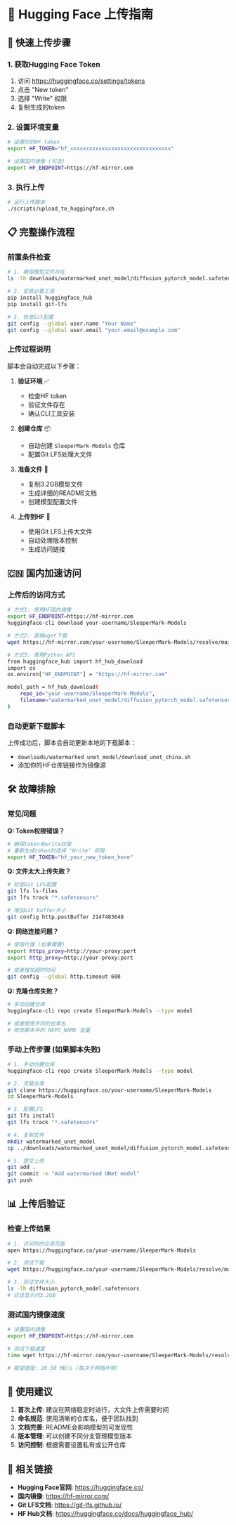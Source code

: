 # 🤗 Hugging Face 上传指南

## 🚀 快速上传步骤

### 1. 获取Hugging Face Token
1. 访问 https://huggingface.co/settings/tokens
2. 点击 "New token"
3. 选择 "Write" 权限
4. 复制生成的token

### 2. 设置环境变量
```bash
# 设置你的HF token
export HF_TOKEN="hf_xxxxxxxxxxxxxxxxxxxxxxxxxxxxxxxx"

# 设置国内镜像 (可选)
export HF_ENDPOINT=https://hf-mirror.com
```

### 3. 执行上传
```bash
# 运行上传脚本
./scripts/upload_to_huggingface.sh
```

## 📋 完整操作流程

### 前置条件检查
```bash
# 1. 确保模型文件存在
ls -lh downloads/watermarked_unet_model/diffusion_pytorch_model.safetensors

# 2. 安装必要工具
pip install huggingface_hub
pip install git-lfs

# 3. 检查Git配置
git config --global user.name "Your Name"
git config --global user.email "your.email@example.com"
```

### 上传过程说明

脚本会自动完成以下步骤：

1. **验证环境** ✅
   - 检查HF token
   - 验证文件存在
   - 确认CLI工具安装

2. **创建仓库** 📦
   - 自动创建 `SleeperMark-Models` 仓库
   - 配置Git LFS处理大文件

3. **准备文件** 📁
   - 复制3.2GB模型文件
   - 生成详细的README文档
   - 创建模型配置文件

4. **上传到HF** 🚀
   - 使用Git LFS上传大文件
   - 自动处理版本控制
   - 生成访问链接

## 🇨🇳 国内加速访问

### 上传后的访问方式

```bash
# 方式1: 使用HF国内镜像
export HF_ENDPOINT=https://hf-mirror.com
huggingface-cli download your-username/SleeperMark-Models

# 方式2: 直接wget下载
wget https://hf-mirror.com/your-username/SleeperMark-Models/resolve/main/watermarked_unet_model/diffusion_pytorch_model.safetensors

# 方式3: 使用Python API
from huggingface_hub import hf_hub_download
import os
os.environ["HF_ENDPOINT"] = "https://hf-mirror.com"

model_path = hf_hub_download(
    repo_id="your-username/SleeperMark-Models",
    filename="watermarked_unet_model/diffusion_pytorch_model.safetensors"
)
```

### 自动更新下载脚本

上传成功后，脚本会自动更新本地的下载脚本：
- `downloads/watermarked_unet_model/download_unet_china.sh`
- 添加你的HF仓库链接作为镜像源

## 🛠️ 故障排除

### 常见问题

**Q: Token权限错误？**
```bash
# 确保token有write权限
# 重新生成token时选择 "Write" 权限
export HF_TOKEN="hf_your_new_token_here"
```

**Q: 文件太大上传失败？**
```bash
# 检查Git LFS配置
git lfs ls-files
git lfs track "*.safetensors"

# 增加Git buffer大小
git config http.postBuffer 2147483648
```

**Q: 网络连接问题？**
```bash
# 使用代理 (如果需要)
export https_proxy=http://your-proxy:port
export http_proxy=http://your-proxy:port

# 或者增加超时时间
git config --global http.timeout 600
```

**Q: 克隆仓库失败？**
```bash
# 手动创建仓库
huggingface-cli repo create SleeperMark-Models --type model

# 或者使用不同的仓库名
# 修改脚本中的 REPO_NAME 变量
```

### 手动上传步骤 (如果脚本失败)

```bash
# 1. 手动创建仓库
huggingface-cli repo create SleeperMark-Models --type model

# 2. 克隆仓库
git clone https://huggingface.co/your-username/SleeperMark-Models
cd SleeperMark-Models

# 3. 配置LFS
git lfs install
git lfs track "*.safetensors"

# 4. 复制文件
mkdir watermarked_unet_model
cp ../downloads/watermarked_unet_model/diffusion_pytorch_model.safetensors watermarked_unet_model/

# 5. 提交上传
git add .
git commit -m "Add watermarked UNet model"
git push
```

## 📊 上传后验证

### 检查上传结果
```bash
# 1. 访问你的仓库页面
open https://huggingface.co/your-username/SleeperMark-Models

# 2. 测试下载
wget https://huggingface.co/your-username/SleeperMark-Models/resolve/main/watermarked_unet_model/diffusion_pytorch_model.safetensors

# 3. 验证文件大小
ls -lh diffusion_pytorch_model.safetensors
# 应该显示约3.2GB
```

### 测试国内镜像速度
```bash
# 设置国内镜像
export HF_ENDPOINT=https://hf-mirror.com

# 测试下载速度
time wget https://hf-mirror.com/your-username/SleeperMark-Models/resolve/main/watermarked_unet_model/diffusion_pytorch_model.safetensors

# 期望速度: 20-50 MB/s (取决于网络环境)
```

## 🎯 使用建议

1. **首次上传**: 建议在网络稳定时进行，大文件上传需要时间
2. **命名规范**: 使用清晰的仓库名，便于团队找到
3. **文档完善**: README会影响模型的可发现性
4. **版本管理**: 可以创建不同分支管理模型版本
5. **访问控制**: 根据需要设置私有或公开仓库

## 🔗 相关链接

- **Hugging Face官网**: https://huggingface.co/
- **国内镜像**: https://hf-mirror.com/
- **Git LFS文档**: https://git-lfs.github.io/
- **HF Hub文档**: https://huggingface.co/docs/huggingface_hub/
